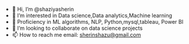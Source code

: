 - 👋 Hi, I’m @shaziyasherin
- 👀 I’m interested in Data science,Data analytics,Machine learning
- 🌱 Proficiency in ML algorithms, NLP, Python,mysql,tableau, Power BI
- 💞️ I’m looking to collaborate on data science projects
- 📫 How to reach me email: sherinshazu@gmail.com

<!---
shaziyasherin/shaziyasherin is a ✨ special ✨ repository because its `README.md` (this file) appears on your GitHub profile.
You can click the Preview link to take a look at your changes.
--->
